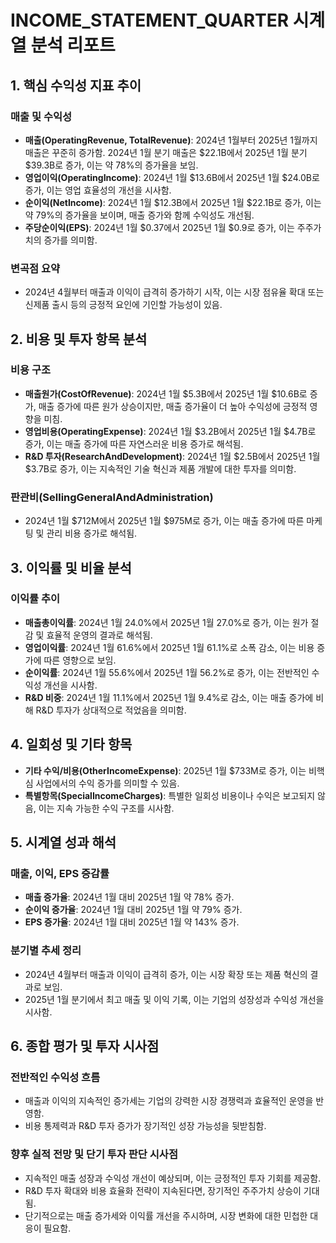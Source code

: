 # INCOME_STATEMENT_QUARTER 시계열 분석 리포트

## 1. 핵심 수익성 지표 추이

### 매출 및 수익성
- **매출(OperatingRevenue, TotalRevenue)**: 2024년 1월부터 2025년 1월까지 매출은 꾸준히 증가함. 2024년 1월 분기 매출은 $22.1B에서 2025년 1월 분기 $39.3B로 증가, 이는 약 78%의 증가율을 보임.
- **영업이익(OperatingIncome)**: 2024년 1월 $13.6B에서 2025년 1월 $24.0B로 증가, 이는 영업 효율성의 개선을 시사함.
- **순이익(NetIncome)**: 2024년 1월 $12.3B에서 2025년 1월 $22.1B로 증가, 이는 약 79%의 증가율을 보이며, 매출 증가와 함께 수익성도 개선됨.
- **주당순이익(EPS)**: 2024년 1월 $0.37에서 2025년 1월 $0.9로 증가, 이는 주주가치의 증가를 의미함.

### 변곡점 요약
- 2024년 4월부터 매출과 이익이 급격히 증가하기 시작, 이는 시장 점유율 확대 또는 신제품 출시 등의 긍정적 요인에 기인할 가능성이 있음.

## 2. 비용 및 투자 항목 분석

### 비용 구조
- **매출원가(CostOfRevenue)**: 2024년 1월 $5.3B에서 2025년 1월 $10.6B로 증가, 매출 증가에 따른 원가 상승이지만, 매출 증가율이 더 높아 수익성에 긍정적 영향을 미침.
- **영업비용(OperatingExpense)**: 2024년 1월 $3.2B에서 2025년 1월 $4.7B로 증가, 이는 매출 증가에 따른 자연스러운 비용 증가로 해석됨.
- **R&D 투자(ResearchAndDevelopment)**: 2024년 1월 $2.5B에서 2025년 1월 $3.7B로 증가, 이는 지속적인 기술 혁신과 제품 개발에 대한 투자를 의미함.

### 판관비(SellingGeneralAndAdministration)
- 2024년 1월 $712M에서 2025년 1월 $975M로 증가, 이는 매출 증가에 따른 마케팅 및 관리 비용 증가로 해석됨.

## 3. 이익률 및 비율 분석

### 이익률 추이
- **매출총이익률**: 2024년 1월 24.0%에서 2025년 1월 27.0%로 증가, 이는 원가 절감 및 효율적 운영의 결과로 해석됨.
- **영업이익률**: 2024년 1월 61.6%에서 2025년 1월 61.1%로 소폭 감소, 이는 비용 증가에 따른 영향으로 보임.
- **순이익률**: 2024년 1월 55.6%에서 2025년 1월 56.2%로 증가, 이는 전반적인 수익성 개선을 시사함.
- **R&D 비중**: 2024년 1월 11.1%에서 2025년 1월 9.4%로 감소, 이는 매출 증가에 비해 R&D 투자가 상대적으로 적었음을 의미함.

## 4. 일회성 및 기타 항목

- **기타 수익/비용(OtherIncomeExpense)**: 2025년 1월 $733M로 증가, 이는 비핵심 사업에서의 수익 증가를 의미할 수 있음.
- **특별항목(SpecialIncomeCharges)**: 특별한 일회성 비용이나 수익은 보고되지 않음, 이는 지속 가능한 수익 구조를 시사함.

## 5. 시계열 성과 해석

### 매출, 이익, EPS 증감률
- **매출 증가율**: 2024년 1월 대비 2025년 1월 약 78% 증가.
- **순이익 증가율**: 2024년 1월 대비 2025년 1월 약 79% 증가.
- **EPS 증가율**: 2024년 1월 대비 2025년 1월 약 143% 증가.

### 분기별 추세 정리
- 2024년 4월부터 매출과 이익이 급격히 증가, 이는 시장 확장 또는 제품 혁신의 결과로 보임.
- 2025년 1월 분기에서 최고 매출 및 이익 기록, 이는 기업의 성장성과 수익성 개선을 시사함.

## 6. 종합 평가 및 투자 시사점

### 전반적인 수익성 흐름
- 매출과 이익의 지속적인 증가세는 기업의 강력한 시장 경쟁력과 효율적인 운영을 반영함.
- 비용 통제력과 R&D 투자 증가가 장기적인 성장 가능성을 뒷받침함.

### 향후 실적 전망 및 단기 투자 판단 시사점
- 지속적인 매출 성장과 수익성 개선이 예상되며, 이는 긍정적인 투자 기회를 제공함.
- R&D 투자 확대와 비용 효율화 전략이 지속된다면, 장기적인 주주가치 상승이 기대됨.
- 단기적으로는 매출 증가세와 이익률 개선을 주시하며, 시장 변화에 대한 민첩한 대응이 필요함.
